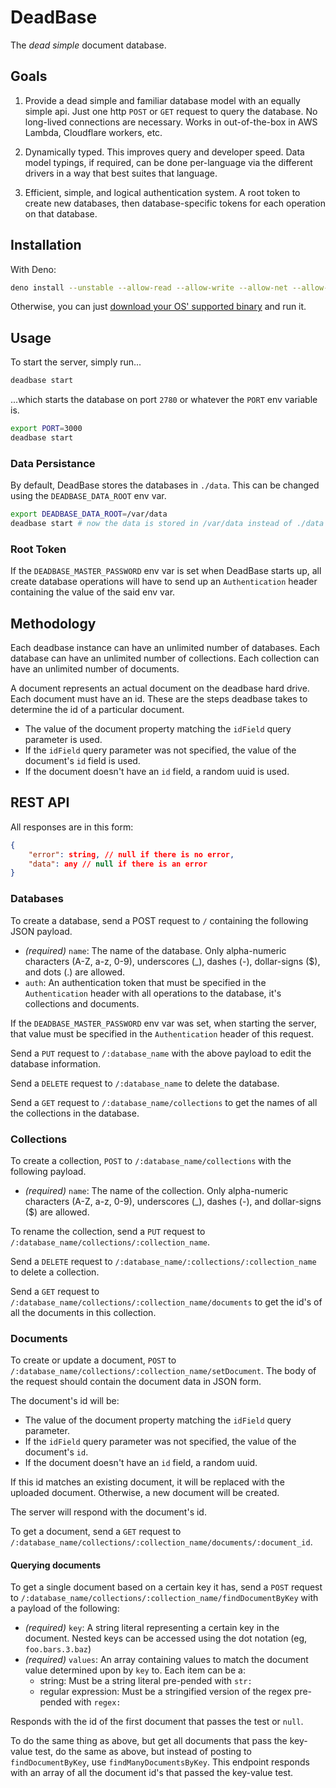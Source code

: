 # DeadBase

The _dead simple_ document database.

## Goals

1. Provide a dead simple and familiar database model with an equally simple api.  Just one http `POST` or `GET` request to query the database.  No long-lived connections are necessary.  Works in out-of-the-box in AWS Lambda, Cloudflare workers, etc.

2. Dynamically typed.  This improves query and developer speed.  Data model typings, if required, can be done per-language via the different drivers in a way that best suites that language.

3. Efficient, simple, and logical authentication system.  A root token to create new databases, then database-specific tokens for each operation on that database.

## Installation

With Deno:

```sh
deno install --unstable --allow-read --allow-write --allow-net --allow-env --name deadbase -f https://denopkg.com/jikno/deadbase/main.ts
```

Otherwise, you can just [download your OS' supported binary](https://github.com/jikno/deadbase/releases/latest) and run it.

## Usage

To start the server, simply run...

```sh
deadbase start
```

...which starts the database on port `2780` or whatever the `PORT` env variable is.

```sh
export PORT=3000
deadbase start
```

### Data Persistance

By default, DeadBase stores the databases in `./data`.  This can be changed using the `DEADBASE_DATA_ROOT` env var.

```sh
export DEADBASE_DATA_ROOT=/var/data
deadbase start # now the data is stored in /var/data instead of ./data
```

### Root Token

If the `DEADBASE_MASTER_PASSWORD` env var is set when DeadBase starts up, all create database operations will have to send up an `Authentication` header containing the value of the said env var.

## Methodology

Each deadbase instance can have an unlimited number of databases.  Each database can have an unlimited number of collections.  Each collection can have an unlimited number of documents.

A document represents an actual document on the deadbase hard drive.  Each document must have an id.  These are the steps deadbase takes to determine the id of a particular document.
- The value of the document property matching the `idField` query parameter is used.
- If the `idField` query parameter was not specified, the value of the document's `id` field is used.
- If the document doesn't have an `id` field, a random uuid is used.

## REST API

All responses are in this form:

```json
{
	"error": string, // null if there is no error,
	"data": any // null if there is an error
}
```

### Databases

To create a database, send a POST request to `/` containing the following JSON payload.

- _(required)_ `name`: The name of the database.  Only alpha-numeric characters (A-Z, a-z, 0-9), underscores (_), dashes (-), dollar-signs ($), and dots (.) are allowed.
- `auth`: An authentication token that must be specified in the `Authentication` header with all operations to the database, it's collections and documents.

If the `DEADBASE_MASTER_PASSWORD` env var was set, when starting the server, that value must be specified in the `Authentication` header of this request.

Send a `PUT` request to `/:database_name` with the above payload to edit the database information.

Send a `DELETE` request to `/:database_name` to delete the database.

Send a `GET` request to `/:database_name/collections` to get the names of all the collections in the database.

### Collections

To create a collection, `POST` to `/:database_name/collections` with the following payload.

- _(required)_ `name`: The name of the collection.  Only alpha-numeric characters (A-Z, a-z, 0-9), underscores (_), dashes (-), and dollar-signs ($) are allowed.

To rename the collection, send a `PUT` request to `/:database_name/collections/:collection_name`.

Send a `DELETE` request to `/:database_name/:collections/:collection_name` to delete a collection.

Send a `GET` request to `/:database_name/collections/:collection_name/documents` to get the id's of all the documents in this collection.

### Documents

To create or update a document, `POST` to `/:database_name/collections/:collection_name/setDocument`.  The body of the request should contain the document data in JSON form.

The document's id will be:
- The value of the document property matching the `idField` query parameter.
- If the `idField` query parameter was not specified, the value of the document's `id`.
- If the document doesn't have an `id` field, a random uuid.

If this id matches an existing document, it will be replaced with the uploaded document.  Otherwise, a new document will be created.

The server will respond with the document's id.

To get a document, send a `GET` request to `/:database_name/collections/:collection_name/documents/:document_id`.

#### Querying documents

To get a single document based on a certain key it has, send a `POST` request to `/:database_name/collections/:collection_name/findDocumentByKey` with a payload of the following:
- _(required)_ `key`: A string literal representing a certain key in the document.  Nested keys can be accessed using the dot notation (eg, `foo.bars.3.baz`)
- _(required)_ `values`: An array containing values to match the document value determined upon by `key` to.  Each item can be a:
	- string:  Must be a string literal pre-pended with `str:`
	- regular expression: Must be a stringified version of the regex pre-pended with `regex:`

Responds with the id of the first document that passes the test or `null`.

To do the same thing as above, but get all documents that pass the key-value test, do the same as above, but instead of posting to `findDocumentByKey`, use `findManyDocumentsByKey`.  This endpoint responds with an array of all the document id's that passed the key-value test.
